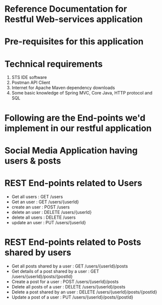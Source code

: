 # Reference Documentation for Restful Web-services application

# Pre-requisites for this application

# Technical requirements
1) STS IDE software
2) Postman API Client
3) Internet for Apache Maven dependency downloads
4) Some basic knowledge of Spring MVC, Core Java, HTTP protocol and SQL

# Following are the End-points we'd implement in our  restful application

# Social Media Application having users & posts

# REST End-points related to Users
- Get all users		: GET		/users
- Get an user		: GET		/users/{userId}
- create an user	: POST		/users
- delete an user 	: DELETE	/users/{userId}
- delete all users 	: DELETE	/users
- update an user	: PUT		/users/{userId}

# REST End-points related to Posts shared by users
- Get all posts shared by a user			: GET		/users/{userId}/posts
- Get details of a post shared by a user	: GET		/users/{userId}/posts/{postId}
- Create a post for a user					: POST		/users/{userId}/posts
- Delete all posts of a user				: DELETE 	/users/{userId}/posts
- Delete a post shared by an user			: DELETE	/users/{userId}/posts/{postId}
- Update a post of a user					: PUT		/users/{userId}/posts/{postId}